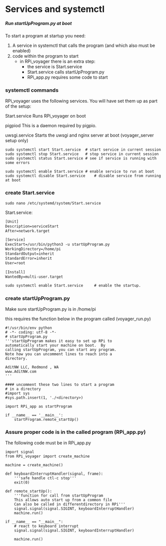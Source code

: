# Services and systemctl



##### Run startUpProgram.py at boot

To start a program at startup you need:

1. A service in systemctl that calls the program (and which also must be enabled)
2. code within the program to start
   * in RPi_voyager there is an extra step:
     * the service is Start.service
     * Start.service calls startUpProgram.py
     * RPi_app.py requires some code to start

### systemctl commands

RPi_voyager uses the following services.  You will have set them up as part of the setup:

Start.service			Runs RPi_voyager on boot

pigpiod					This is a daemon required by pigpio.

uwsgi.service		Starts the uwsgi and nginx server at boot (voyager_server setup only)

```
sudo systemctl start Start.service	# start service in current session
sudo systemctl stop Start.service	# stop service in current session
sudo systemctl status Start.service # see if service is running with some errors

sudo systemctl enable Start.service	# enable service to run at boot
sudo systemctl disable Start.service	# disable service from running at boot
```



### create Start.service 

```
sudo nano /etc/systemd/system/Start.service
```

Start.service:

```Start.txt
[Unit]
Description=serviceStart
After=network.target

[Service]
ExecStart=/usr/bin/python3 -u startUpProgram.py
WorkingDirectory=/home/pi
StandardOutput=inherit
StandardError=inherit
User=root

[Install]
WantedBy=multi-user.target
```



```startup
sudo systemctl enable Start.service		# enable the startup.
```

##### 

### create startUpProgram.py

Make sure startUpProgram.py is in /home/pi

this requires the function below in the program called (voyager_run.py)

```
#!/usr/bin/env python
# -*- coding: utf-8 -*-
# startUpProgram.py
'''startUpProgram makes it easy to set up RPi to
automatically start your machine on boot.  By 
calling startUpProgram, you can start any program.
Note how you can uncomment lines to reach into a 
directory.

AditNW LLC, Redmond , WA
www.AditNW.com
'''

#### uncomment these two lines to start a program
# in a directory
#import sys
#sys.path.insert(1, './<directory>)

import RPi_app as startProgram

if __name__ == '__main__':
    startProgram.remote_startUp()
```



### Assure proper code is in the called program (RPi_app.py)

The following code must be in RPi_app.py

```
import signal
from RPi_voyager import create_machine

machine = create_machine()

def keyboardInterruptHandler(signal, frame):
    '''safe handle ctl-c stop'''
    exit(0)

def remote_startUp():
    '''function for call from startUpProgram
    This allows auto start up from a common file
    Can also be called in differentdirectory in RPi'''
    signal.signal(signal.SIGINT, keyboardInterruptHandler)
    machine.run()

if __name__ == "__main__":
	# react to keyboard interrupt
    signal.signal(signal.SIGINT, keyboardInterruptHandler)

    machine.run()
```



